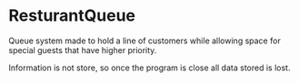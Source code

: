 # ResturantQueue
Queue system made to hold a line of customers while allowing space for special guests that have higher priority.

Information is not store, so once the program is close all data stored is lost.
